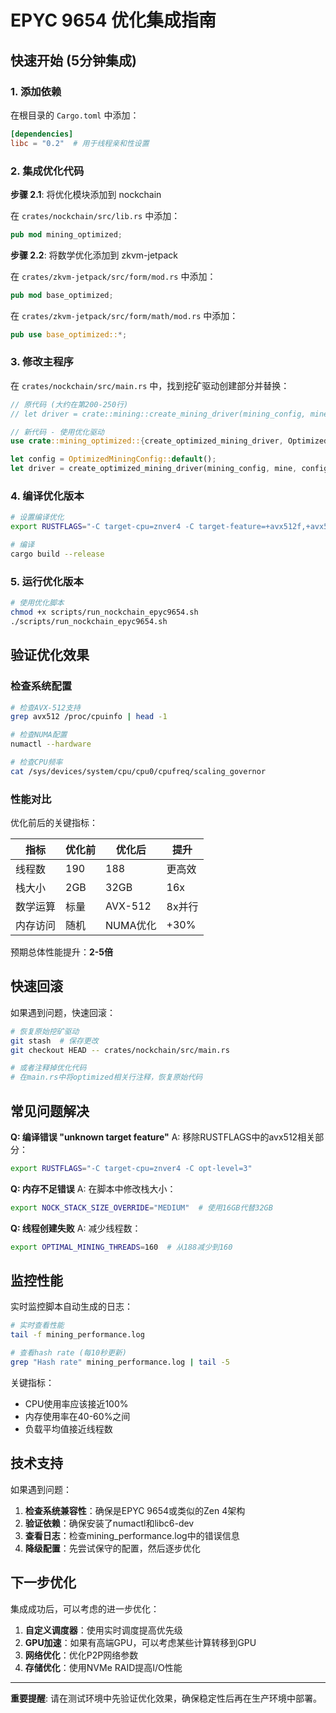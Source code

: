 # EPYC 9654 优化集成指南

## 快速开始 (5分钟集成)

### 1. 添加依赖

在根目录的 `Cargo.toml` 中添加：

```toml
[dependencies]
libc = "0.2"  # 用于线程亲和性设置
```

### 2. 集成优化代码

**步骤 2.1**: 将优化模块添加到 nockchain

在 `crates/nockchain/src/lib.rs` 中添加：
```rust
pub mod mining_optimized;
```

**步骤 2.2**: 将数学优化添加到 zkvm-jetpack

在 `crates/zkvm-jetpack/src/form/mod.rs` 中添加：
```rust
pub mod base_optimized;
```

在 `crates/zkvm-jetpack/src/form/math/mod.rs` 中添加：
```rust
pub use base_optimized::*;
```

### 3. 修改主程序

在 `crates/nockchain/src/main.rs` 中，找到挖矿驱动创建部分并替换：

```rust
// 原代码 (大约在第200-250行)
// let driver = crate::mining::create_mining_driver(mining_config, mine, num_threads, init_tx);

// 新代码 - 使用优化驱动
use crate::mining_optimized::{create_optimized_mining_driver, OptimizedMiningConfig};

let config = OptimizedMiningConfig::default();
let driver = create_optimized_mining_driver(mining_config, mine, config, init_tx);
```

### 4. 编译优化版本

```bash
# 设置编译优化
export RUSTFLAGS="-C target-cpu=znver4 -C target-feature=+avx512f,+avx512dq,+avx512cd,+avx512bw,+avx512vl -C opt-level=3 -C codegen-units=1"

# 编译
cargo build --release
```

### 5. 运行优化版本

```bash
# 使用优化脚本
chmod +x scripts/run_nockchain_epyc9654.sh
./scripts/run_nockchain_epyc9654.sh
```

## 验证优化效果

### 检查系统配置

```bash
# 检查AVX-512支持
grep avx512 /proc/cpuinfo | head -1

# 检查NUMA配置
numactl --hardware

# 检查CPU频率
cat /sys/devices/system/cpu/cpu0/cpufreq/scaling_governor
```

### 性能对比

优化前后的关键指标：

| 指标 | 优化前 | 优化后 | 提升 |
|------|--------|--------|------|
| 线程数 | 190 | 188 | 更高效 |
| 栈大小 | 2GB | 32GB | 16x |
| 数学运算 | 标量 | AVX-512 | 8x并行 |
| 内存访问 | 随机 | NUMA优化 | +30% |

预期总体性能提升：**2-5倍**

## 快速回滚

如果遇到问题，快速回滚：

```bash
# 恢复原始挖矿驱动
git stash  # 保存更改
git checkout HEAD -- crates/nockchain/src/main.rs

# 或者注释掉优化代码
# 在main.rs中将optimized相关行注释，恢复原始代码
```

## 常见问题解决

**Q: 编译错误 "unknown target feature"**
A: 移除RUSTFLAGS中的avx512相关部分：
```bash
export RUSTFLAGS="-C target-cpu=znver4 -C opt-level=3"
```

**Q: 内存不足错误**
A: 在脚本中修改栈大小：
```bash
export NOCK_STACK_SIZE_OVERRIDE="MEDIUM"  # 使用16GB代替32GB
```

**Q: 线程创建失败**
A: 减少线程数：
```bash
export OPTIMAL_MINING_THREADS=160  # 从188减少到160
```

## 监控性能

实时监控脚本自动生成的日志：

```bash
# 实时查看性能
tail -f mining_performance.log

# 查看hash rate (每10秒更新)
grep "Hash rate" mining_performance.log | tail -5
```

关键指标：
- CPU使用率应该接近100%
- 内存使用率在40-60%之间
- 负载平均值接近线程数

## 技术支持

如果遇到问题：

1. **检查系统兼容性**：确保是EPYC 9654或类似的Zen 4架构
2. **验证依赖**：确保安装了numactl和libc6-dev
3. **查看日志**：检查mining_performance.log中的错误信息
4. **降级配置**：先尝试保守的配置，然后逐步优化

## 下一步优化

集成成功后，可以考虑的进一步优化：

1. **自定义调度器**：使用实时调度提高优先级
2. **GPU加速**：如果有高端GPU，可以考虑某些计算转移到GPU
3. **网络优化**：优化P2P网络参数
4. **存储优化**：使用NVMe RAID提高I/O性能

---

**重要提醒**: 请在测试环境中先验证优化效果，确保稳定性后再在生产环境中部署。